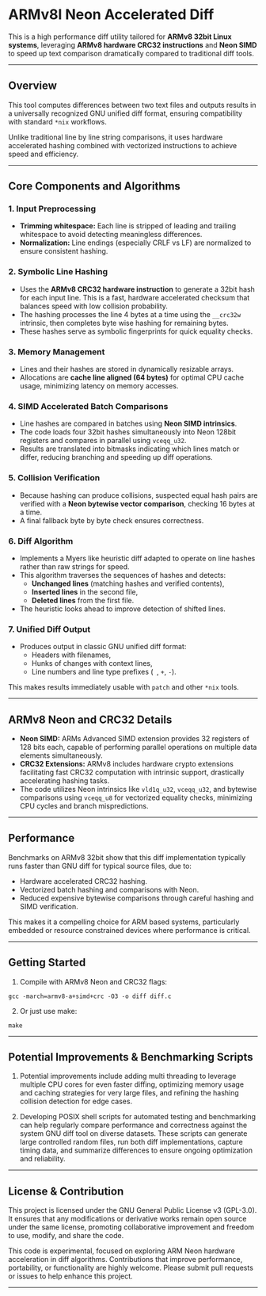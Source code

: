 # ARMv8l Neon Accelerated Diff

This is a high performance diff utility tailored for **ARMv8 32bit Linux systems**, leveraging **ARMv8 hardware CRC32 instructions** and **Neon SIMD** to speed up text comparison dramatically compared to traditional diff tools.

---

## Overview

This tool computes differences between two text files and outputs results in a universally recognized GNU unified diff format, ensuring compatibility with standard `*nix` workflows.

Unlike traditional line by line string comparisons, it uses hardware accelerated hashing combined with vectorized instructions to achieve speed and efficiency.

---

## Core Components and Algorithms

### 1. Input Preprocessing
- **Trimming whitespace:** Each line is stripped of leading and trailing whitespace to avoid detecting meaningless differences.
- **Normalization:** Line endings (especially CRLF vs LF) are normalized to ensure consistent hashing.

### 2. Symbolic Line Hashing
- Uses the **ARMv8 CRC32 hardware instruction** to generate a 32bit hash for each input line. This is a fast, hardware accelerated checksum that balances speed with low collision probability.
- The hashing processes the line 4 bytes at a time using the `__crc32w` intrinsic, then completes byte wise hashing for remaining bytes.
- These hashes serve as symbolic fingerprints for quick equality checks.

### 3. Memory Management
- Lines and their hashes are stored in dynamically resizable arrays.
- Allocations are **cache line aligned (64 bytes)** for optimal CPU cache usage, minimizing latency on memory accesses.

### 4. SIMD Accelerated Batch Comparisons
- Line hashes are compared in batches using **Neon SIMD intrinsics**.
- The code loads four 32bit hashes simultaneously into Neon 128bit registers and compares in parallel using `vceqq_u32`.
- Results are translated into bitmasks indicating which lines match or differ, reducing branching and speeding up diff operations.

### 5. Collision Verification
- Because hashing can produce collisions, suspected equal hash pairs are verified with a **Neon bytewise vector comparison**, checking 16 bytes at a time.
- A final fallback byte by byte check ensures correctness.

### 6. Diff Algorithm
- Implements a Myers like heuristic diff adapted to operate on line hashes rather than raw strings for speed.
- This algorithm traverses the sequences of hashes and detects:
  - **Unchanged lines** (matching hashes and verified contents),
  - **Inserted lines** in the second file,
  - **Deleted lines** from the first file.
- The heuristic looks ahead to improve detection of shifted lines.

### 7. Unified Diff Output
- Produces output in classic GNU unified diff format:
  - Headers with filenames,
  - Hunks of changes with context lines,
  - Line numbers and line type prefixes (` `, `+`, `-`).

This makes results immediately usable with `patch` and other `*nix` tools.

---

## ARMv8 Neon and CRC32 Details

- **Neon SIMD:** ARMs Advanced SIMD extension provides 32 registers of 128 bits each, capable of performing parallel operations on multiple data elements simultaneously.
- **CRC32 Extensions:** ARMv8 includes hardware crypto extensions facilitating fast CRC32 computation with intrinsic support, drastically accelerating hashing tasks.
- The code utilizes Neon intrinsics like `vld1q_u32`, `vceqq_u32`, and bytewise comparisons using `vceqq_u8` for vectorized equality checks, minimizing CPU cycles and branch mispredictions.

---

## Performance

Benchmarks on ARMv8 32bit show that this diff implementation typically runs faster than GNU diff for typical source files, due to:
- Hardware accelerated CRC32 hashing.
- Vectorized batch hashing and comparisons with Neon.
- Reduced expensive bytewise comparisons through careful hashing and SIMD verification.

This makes it a compelling choice for ARM based systems, particularly embedded or resource constrained devices where performance is critical.

---

## Getting Started

1. Compile with ARMv8 Neon and CRC32 flags:
```
gcc -march=armv8-a+simd+crc -O3 -o diff diff.c
```

2. Or just use make:
```
make
```

---

## Potential Improvements & Benchmarking Scripts

1. Potential improvements include adding multi threading to leverage multiple CPU cores for even faster diffing, optimizing memory usage and caching strategies for very large files, and refining the hashing collision detection for edge cases.

2. Developing POSIX shell scripts for automated testing and benchmarking can help regularly compare performance and correctness against the system GNU diff tool on diverse datasets. These scripts can generate large controlled random files, run both diff implementations, capture timing data, and summarize differences to ensure ongoing optimization and reliability.

---

## License & Contribution

This project is licensed under the GNU General Public License v3 (GPL-3.0). It ensures that any modifications or derivative works remain open source under the same license, promoting collaborative improvement and freedom to use, modify, and share the code.

This code is experimental, focused on exploring ARM Neon hardware acceleration in diff algorithms. Contributions that improve performance, portability, or functionality are highly welcome. Please submit pull requests or issues to help enhance this project.

---
